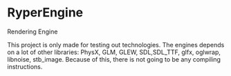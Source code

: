 # RyperEngine
Rendering Engine

This project is only made for testing out technologies.
The engines depends on a lot of other libraries: PhysX, GLM, GLEW, SDL,SDL_TTF, glfx, oglwrap, libnoise, stb_image. 
Because of this, there is not going to be any compiling instructions.
